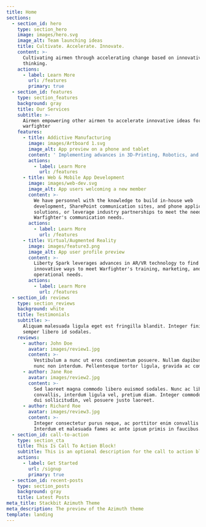 ```yaml
---
title: Home
sections:
  - section_id: hero
    type: section_hero
    image: images/hero.svg
    image_alt: Team launching ideas
    title: Cultivate. Accelerate. Innovate.
    content: >-
      Cultivating airmen through accelerating change based on innovative
      thinking.
    actions:
      - label: Learn More
        url: /features
        primary: true
  - section_id: features
    type: section_features
    background: gray
    title: Our Services
    subtitle: >-
      Airmen empowering other airmen to accelerate innovative ideas for todays
      warfighter
    features:
      - title: Addictive Manufacturing
        image: images/Artboard 1.svg
        image_alt: App preview on a phone and tablet
        content: ' Implementing advances in 3D-Printing, Robotics, and Data Analysis; Liberty Spark positions the Air Force at the cutting edge of technology solving day-to-day pain points in everyday work by enhancing capability.'
        actions:
          - label: Learn More
            url: /features
      - title: Web & Mobile App Development
        image: images/web-dev.svg
        image_alt: App users welcoming a new member
        content: >-
          We have personnel with the knowledge to build in-house web
          development, SharePoint communication sites, and phone application
          solutions, or leverage industry partnerships to meet the needs of our
          Warfighter's communication needs.
        actions:
          - label: Learn More
            url: /features
      - title: Virtual/Augmented Reality
        image: images/feature3.png
        image_alt: App user profile preview
        content: >-
          Liberty Spark leverages advances in AR/VR technology to find
          innovative ways to meet Warfighter's training, marketing, and
          operational needs.
        actions:
          - label: Learn More
            url: /features
  - section_id: reviews
    type: section_reviews
    background: white
    title: Testimonials
    subtitle: >-
      Aliquam malesuada ligula eget est fringilla blandit. Integer finibus
      semper libero id sodales. 
    reviews:
      - author: John Doe
        avatar: images/review1.jpg
        content: >-
          Vestibulum a nunc ut eros condimentum posuere. Nullam dapibus quis
          nunc non interdum. Pellentesque tortor ligula, gravida ac commodo eu.
      - author: Jane Roe
        avatar: images/review2.jpg
        content: >-
          Sed laoreet magna commodo libero euismod sodales. Nunc ac libero
          convallis, interdum ligula vel, pretium diam. Integer commodo sem at
          dui sollicitudin, vel posuere justo laoreet.
      - author: Richard Roe
        avatar: images/review3.jpg
        content: >-
          Integer consectetur purus neque, ac porttitor enim convallis vitae.
          Interdum et malesuada fames ac ante ipsum primis in faucibus.
  - section_id: call-to-action
    type: section_cta
    title: This Is Call To Action Block!
    subtitle: This is an optional description for the call to action block.
    actions:
      - label: Get Started
        url: /signup
        primary: true
  - section_id: recent-posts
    type: section_posts
    background: gray
    title: Latest Posts
meta_title: Stackbit Azimuth Theme
meta_description: The preview of the Azimuth theme
template: landing
---
```

